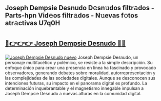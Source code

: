## Joseph Dempsie Desnudo D𝚎sn𝚞dos filtr𝚊dos - Parts-hpn Vid𝚎os filtr𝚊dos - N𝚞evas f𝚘tos atr𝚊ctivas U7q0H

# <h2><a href="http://mb0keqr.tromn.icu/?c=Joseph+Dempsie+Desnudo">🔗👉👉👉 Joseph Dempsie Desnudo 🔗🔗</a></h2>

[![Joseph Dempsie Desnudo nuevo](https://i.imgur.com/pEAQMta.gif)](http://mb0keqr.tromn.icu/?c=Joseph+Dempsie+Desnudo)
Joseph Dempsie Desnudo, un personaje multifacético y polémico, se resiste a la simple descripción. Su enfoque único para crear una presencia en línea ha fascinado y provocado observadores, generando debates sobre moralidad, autorrepresentación y las complejidades de las sociedades digitales. Aunque se desconocen sus intenciones futuras, su impacto en el panorama digital es profundo. La determinación inquebrantable y el magnetismo innegable impulsan a Joseph Dempsie Desnudo a nuevas alturas en la comunidad digital.
